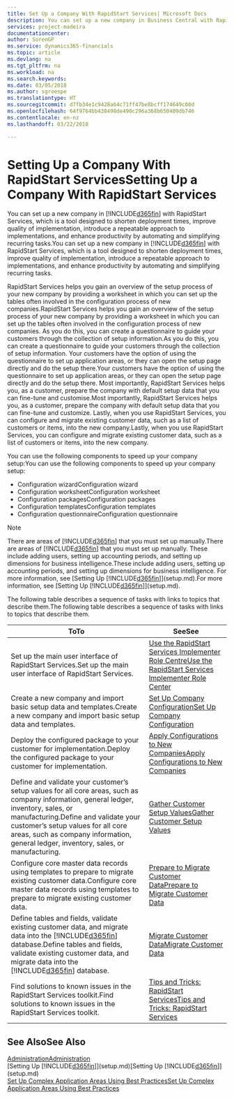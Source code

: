 ```yaml
---
title: Set Up a Company With RapidStart Services| Microsoft Docs
description: You can set up a new company in Business Central with RapidStart services, which is a tool designed to shorten deployment times, improve quality of implementation, introduce a repeatable approach to implementations, and enhance productivity by automating and simplifying recurring tasks.
services: project-madeira
documentationcenter: 
author: SorenGP
ms.service: dynamics365-financials
ms.topic: article
ms.devlang: na
ms.tgt_pltfrm: na
ms.workload: na
ms.search.keywords: 
ms.date: 03/05/2018
ms.author: sgroespe
ms.translationtype: HT
ms.sourcegitcommit: d7fb34e1c9428a64c71ff47be8bcff174649c00d
ms.openlocfilehash: 64f9764bb438498de490c296a368b650409db746
ms.contentlocale: en-nz
ms.lasthandoff: 03/22/2018

---
```

# <a name="setting-up-a-company-with-rapidstart-services"></a><span data-ttu-id="b94a5-103">Setting Up a Company With RapidStart Services</span><span class="sxs-lookup"><span data-stu-id="b94a5-103">Setting Up a Company With RapidStart Services</span></span>
<span data-ttu-id="b94a5-104">You can set up a new company in [!INCLUDE[d365fin](includes/d365fin_md.md)] with RapidStart Services, which is a tool designed to shorten deployment times, improve quality of implementation, introduce a repeatable approach to implementations, and enhance productivity by automating and simplifying recurring tasks.</span><span class="sxs-lookup"><span data-stu-id="b94a5-104">You can set up a new company in [!INCLUDE[d365fin](includes/d365fin_md.md)] with RapidStart Services, which is a tool designed to shorten deployment times, improve quality of implementation, introduce a repeatable approach to implementations, and enhance productivity by automating and simplifying recurring tasks.</span></span>  

<span data-ttu-id="b94a5-105">RapidStart Services helps you gain an overview of the setup process of your new company by providing a worksheet in which you can set up the tables often involved in the configuration process of new companies.</span><span class="sxs-lookup"><span data-stu-id="b94a5-105">RapidStart Services helps you gain an overview of the setup process of your new company by providing a worksheet in which you can set up the tables often involved in the configuration process of new companies.</span></span> <span data-ttu-id="b94a5-106">As you do this, you can create a questionnaire to guide your customers through the collection of setup information.</span><span class="sxs-lookup"><span data-stu-id="b94a5-106">As you do this, you can create a questionnaire to guide your customers through the collection of setup information.</span></span> <span data-ttu-id="b94a5-107">Your customers have the option of using the questionnaire to set up application areas, or they can open the setup page directly and do the setup there.</span><span class="sxs-lookup"><span data-stu-id="b94a5-107">Your customers have the option of using the questionnaire to set up application areas, or they can open the setup page directly and do the setup there.</span></span> <span data-ttu-id="b94a5-108">Most importantly, RapidStart Services helps you, as a customer, prepare the company with default setup data that you can fine-tune and customise.</span><span class="sxs-lookup"><span data-stu-id="b94a5-108">Most importantly, RapidStart Services helps you, as a customer, prepare the company with default setup data that you can fine-tune and customize.</span></span> <span data-ttu-id="b94a5-109">Lastly, when you use RapidStart Services, you can configure and migrate existing customer data, such as a list of customers or items, into the new company.</span><span class="sxs-lookup"><span data-stu-id="b94a5-109">Lastly, when you use RapidStart Services, you can configure and migrate existing customer data, such as a list of customers or items, into the new company.</span></span>

<span data-ttu-id="b94a5-110">You can use the following components to speed up your company setup:</span><span class="sxs-lookup"><span data-stu-id="b94a5-110">You can use the following components to speed up your company setup:</span></span>  

-   <span data-ttu-id="b94a5-111">Configuration wizard</span><span class="sxs-lookup"><span data-stu-id="b94a5-111">Configuration wizard</span></span>  
-   <span data-ttu-id="b94a5-112">Configuration worksheet</span><span class="sxs-lookup"><span data-stu-id="b94a5-112">Configuration worksheet</span></span>  
-   <span data-ttu-id="b94a5-113">Configuration packages</span><span class="sxs-lookup"><span data-stu-id="b94a5-113">Configuration packages</span></span>  
-   <span data-ttu-id="b94a5-114">Configuration templates</span><span class="sxs-lookup"><span data-stu-id="b94a5-114">Configuration templates</span></span>  
-   <span data-ttu-id="b94a5-115">Configuration questionnaire</span><span class="sxs-lookup"><span data-stu-id="b94a5-115">Configuration questionnaire</span></span>  

> [!Note]  
>  <span data-ttu-id="b94a5-116">There are areas of [!INCLUDE[d365fin](includes/d365fin_md.md)] that you must set up manually.</span><span class="sxs-lookup"><span data-stu-id="b94a5-116">There are areas of [!INCLUDE[d365fin](includes/d365fin_md.md)] that you must set up manually.</span></span> <span data-ttu-id="b94a5-117">These include adding users, setting up accounting periods, and setting up dimensions for business intelligence.</span><span class="sxs-lookup"><span data-stu-id="b94a5-117">These include adding users, setting up accounting periods, and setting up dimensions for business intelligence.</span></span> <span data-ttu-id="b94a5-118">For more information, see [Setting Up [!INCLUDE[d365fin](includes/d365fin_md.md)]](setup.md).</span><span class="sxs-lookup"><span data-stu-id="b94a5-118">For more information, see [Setting Up [!INCLUDE[d365fin](includes/d365fin_md.md)]](setup.md).</span></span>

 <span data-ttu-id="b94a5-119">The following table describes a sequence of tasks with links to topics that describe them.</span><span class="sxs-lookup"><span data-stu-id="b94a5-119">The following table describes a sequence of tasks with links to topics that describe them.</span></span>

|<span data-ttu-id="b94a5-120">**To**</span><span class="sxs-lookup"><span data-stu-id="b94a5-120">**To**</span></span>|<span data-ttu-id="b94a5-121">**See**</span><span class="sxs-lookup"><span data-stu-id="b94a5-121">**See**</span></span>|  
|------------|-------------|  
|<span data-ttu-id="b94a5-122">Set up the main user interface of RapidStart Services.</span><span class="sxs-lookup"><span data-stu-id="b94a5-122">Set up the main user interface of RapidStart Services.</span></span>|[<span data-ttu-id="b94a5-123">Use the RapidStart Services Implementer Role Centre</span><span class="sxs-lookup"><span data-stu-id="b94a5-123">Use the RapidStart Services Implementer Role Center</span></span>](admin-how-to-use-the-rapidstart-services-role-center-to-track-progress.md)|  
|<span data-ttu-id="b94a5-124">Create a new company and import basic setup data and templates.</span><span class="sxs-lookup"><span data-stu-id="b94a5-124">Create a new company and import basic setup data and templates.</span></span>|[<span data-ttu-id="b94a5-125">Set Up Company Configuration</span><span class="sxs-lookup"><span data-stu-id="b94a5-125">Set Up Company Configuration</span></span>](admin-set-up-company-configuration.md)|  
|<span data-ttu-id="b94a5-126">Deploy the configured package to your customer for implementation.</span><span class="sxs-lookup"><span data-stu-id="b94a5-126">Deploy the configured package to your customer for implementation.</span></span>|[<span data-ttu-id="b94a5-127">Apply Configurations to New Companies</span><span class="sxs-lookup"><span data-stu-id="b94a5-127">Apply Configurations to New Companies</span></span>](admin-apply-configuration-to-new-companies.md)|
|<span data-ttu-id="b94a5-128">Define and validate your customer’s setup values for all core areas, such as company information, general ledger, inventory, sales, or manufacturing.</span><span class="sxs-lookup"><span data-stu-id="b94a5-128">Define and validate your customer’s setup values for all core areas, such as company information, general ledger, inventory, sales, or manufacturing.</span></span>|[<span data-ttu-id="b94a5-129">Gather Customer Setup Values</span><span class="sxs-lookup"><span data-stu-id="b94a5-129">Gather Customer Setup Values</span></span>](admin-gather-customer-setup-values.md)|  
|<span data-ttu-id="b94a5-130">Configure core master data records using templates to prepare to migrate existing customer data.</span><span class="sxs-lookup"><span data-stu-id="b94a5-130">Configure core master data records using templates to prepare to migrate existing customer data.</span></span>|[<span data-ttu-id="b94a5-131">Prepare to Migrate Customer Data</span><span class="sxs-lookup"><span data-stu-id="b94a5-131">Prepare to Migrate Customer Data</span></span>](admin-use-templates-to-prepare-customer-data-for-migration.md)|  
|<span data-ttu-id="b94a5-132">Define tables and fields, validate existing customer data, and migrate data into the [!INCLUDE[d365fin](includes/d365fin_md.md)] database.</span><span class="sxs-lookup"><span data-stu-id="b94a5-132">Define tables and fields, validate existing customer data, and migrate data into the [!INCLUDE[d365fin](includes/d365fin_md.md)] database.</span></span>|[<span data-ttu-id="b94a5-133">Migrate Customer Data</span><span class="sxs-lookup"><span data-stu-id="b94a5-133">Migrate Customer Data</span></span>](admin-migrate-customer-data.md)|  
|<span data-ttu-id="b94a5-134">Find solutions to known issues in the RapidStart Services toolkit.</span><span class="sxs-lookup"><span data-stu-id="b94a5-134">Find solutions to known issues in the RapidStart Services toolkit.</span></span>|[<span data-ttu-id="b94a5-135">Tips and Tricks: RapidStart Services</span><span class="sxs-lookup"><span data-stu-id="b94a5-135">Tips and Tricks: RapidStart Services</span></span>](admin-tips-and-tricks-rapidstart-services.md)|  

## <a name="see-also"></a><span data-ttu-id="b94a5-136">See Also</span><span class="sxs-lookup"><span data-stu-id="b94a5-136">See Also</span></span>  
[<span data-ttu-id="b94a5-137">Administration</span><span class="sxs-lookup"><span data-stu-id="b94a5-137">Administration</span></span>](admin-setup-and-administration.md)  
<span data-ttu-id="b94a5-138">[Setting Up [!INCLUDE[d365fin](includes/d365fin_md.md)]](setup.md)</span><span class="sxs-lookup"><span data-stu-id="b94a5-138">[Setting Up [!INCLUDE[d365fin](includes/d365fin_md.md)]](setup.md)</span></span>  
[<span data-ttu-id="b94a5-139">Set Up Complex Application Areas Using Best Practices</span><span class="sxs-lookup"><span data-stu-id="b94a5-139">Set Up Complex Application Areas Using Best Practices</span></span>](set-up-complex-application-areas-using-best-practices.md)   

